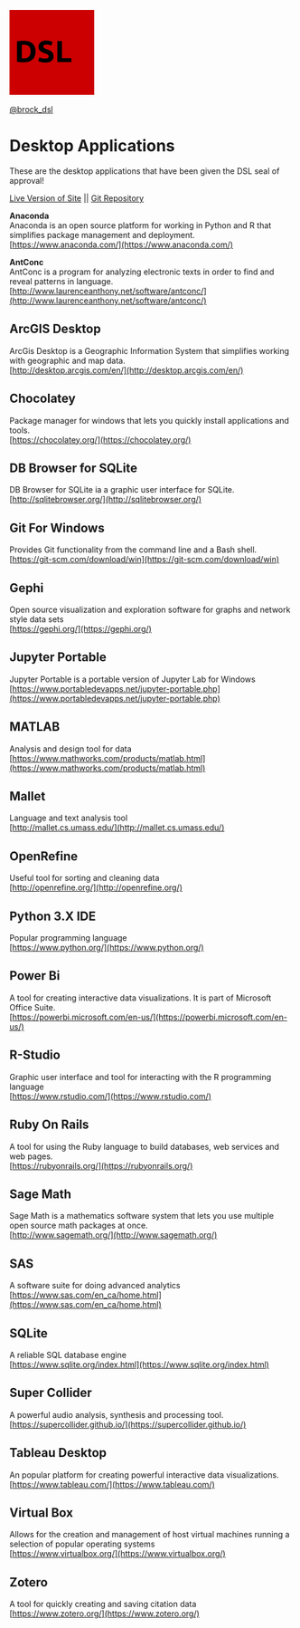 ![DSL Logo](dsl_logo.png)

[@brock_dsl](https://twitter.com/brock_dsl)

# Desktop Applications  
These are the desktop applications that have been given the  DSL seal of approval!  

[Live Version of Site](https://brockdsl.github.io/Desktop-Programs/)
 || [Git Repository](https://github.com/BrockDSL/Desktop-Programs/)

**Anaconda**  
Anaconda is an open source platform for working in Python and R that simplifies package management and deployment.  
[https://www.anaconda.com/](https://www.anaconda.com/)  
  
**AntConc**  
AntConc is a program for analyzing electronic texts in order to find and reveal patterns in language.  
[http://www.laurenceanthony.net/software/antconc/](http://www.laurenceanthony.net/software/antconc/)  
  
## ArcGIS Desktop  
ArcGis Desktop is a Geographic Information System that simplifies working with geographic and map data.  
[http://desktop.arcgis.com/en/](http://desktop.arcgis.com/en/)  
  
## Chocolatey  
Package manager for windows that lets you quickly install applications and tools.  
[https://chocolatey.org/](https://chocolatey.org/)  
  
## DB Browser for SQLite  
DB Browser for SQLite ia a graphic user interface for SQLite.  
[http://sqlitebrowser.org/](http://sqlitebrowser.org/)  
  
## Git For Windows  
Provides Git functionality from the command line and a Bash shell.  
[https://git-scm.com/download/win](https://git-scm.com/download/win)  
  
## Gephi  
Open source visualization and exploration software for graphs and network style data sets  
[https://gephi.org/](https://gephi.org/)  
  
## Jupyter Portable  
Jupyter Portable is a portable version of Jupyter Lab for Windows  
[https://www.portabledevapps.net/jupyter-portable.php](https://www.portabledevapps.net/jupyter-portable.php)  
  
## MATLAB  
Analysis and design tool for data  
[https://www.mathworks.com/products/matlab.html](https://www.mathworks.com/products/matlab.html)  
  
## Mallet  
Language and text analysis tool  
[http://mallet.cs.umass.edu/](http://mallet.cs.umass.edu/)  
  
## OpenRefine  
Useful tool for sorting and cleaning data  
[http://openrefine.org/](http://openrefine.org/)  
  
## Python 3.X  IDE  
Popular programming language  
[https://www.python.org/](https://www.python.org/)  
  
## Power Bi  
A tool for creating interactive data visualizations.  It is part of Microsoft Office Suite.  
[https://powerbi.microsoft.com/en-us/](https://powerbi.microsoft.com/en-us/)  
  
## R-Studio  
Graphic user interface and tool for interacting with the R programming language  
[https://www.rstudio.com/](https://www.rstudio.com/)  
  
## Ruby On Rails  
A tool for using the Ruby language to build databases, web services and web pages.  
[https://rubyonrails.org/](https://rubyonrails.org/)  
  
## Sage Math  
Sage Math is a mathematics software system that lets you use multiple open source math packages at once.  
[http://www.sagemath.org/](http://www.sagemath.org/)  
  
## SAS  
A software suite for doing advanced analytics  
[https://www.sas.com/en_ca/home.html](https://www.sas.com/en_ca/home.html)  
  
## SQLite  
A reliable SQL database engine  
[https://www.sqlite.org/index.html](https://www.sqlite.org/index.html)  
  
## Super Collider
A powerful audio analysis, synthesis and processing tool.  
[https://supercollider.github.io/](https://supercollider.github.io/)  
  
## Tableau Desktop  
An popular platform for creating powerful interactive data visualizations.  
[https://www.tableau.com/](https://www.tableau.com/)  
  
## Virtual Box
Allows for the creation and management of host virtual machines running a selection of popular operating systems  
[https://www.virtualbox.org/](https://www.virtualbox.org/)  
  
## Zotero  
A tool for quickly creating and saving citation data  
[https://www.zotero.org/](https://www.zotero.org/)  
  
